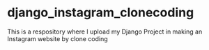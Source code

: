 # django_instagram_clonecoding
This is a respository where I upload my Django Project in making an Instagram website by clone coding
